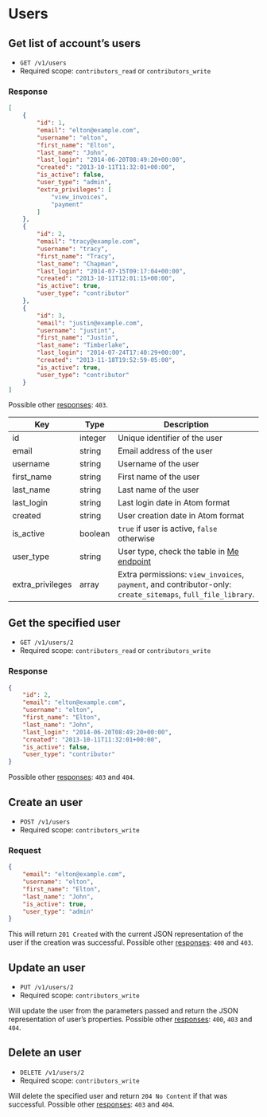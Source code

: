 # Users

## Get list of account’s users

* `GET /v1/users`
* Required scope: `contributors_read` or `contributors_write`

### Response
``` json
[
    {
        "id": 1,
        "email": "elton@example.com",
        "username": "elton",
        "first_name": "Elton",
        "last_name": "John",
        "last_login": "2014-06-20T08:49:20+00:00",
        "created": "2013-10-11T11:32:01+00:00",
        "is_active": false,
        "user_type": "admin",
        "extra_privileges": [
            "view_invoices",
            "payment"
        ]
    },
    {
        "id": 2,
        "email": "tracy@example.com",
        "username": "tracy",
        "first_name": "Tracy",
        "last_name": "Chapman",
        "last_login": "2014-07-15T09:17:04+00:00",
        "created": "2013-10-11T12:01:15+00:00",
        "is_active": true,
        "user_type": "contributor"
    },
    {
        "id": 3,
        "email": "justin@example.com",
        "username": "justint",
        "first_name": "Justin",
        "last_name": "Timberlake",
        "last_login": "2014-07-24T17:40:29+00:00",
        "created": "2013-11-18T19:52:59-05:00",
        "is_active": true,
        "user_type": "contributor"
    }
]
```

Possible other [responses](./../sections/responses.md): `403`.

Key | Type | Description
--- | --- | ---
id | integer | Unique identifier of the user
email | string | Email address of the user
username | string | Username of the user
first_name | string | First name of the user
last_name | string | Last name of the user
last_login | string | Last login date in Atom format
created | string | User creation date in Atom format
is_active | boolean | `true` if user is active, `false` otherwise
user_type | string | User type, check the table in [Me endpoint](./me.md#user-types)
extra_privileges | array | Extra permissions: `view_invoices`, `payment`, and contributor-only: `create_sitemaps`, `full_file_library`.

## Get the specified user

* `GET /v1/users/2`
* Required scope: `contributors_read` or `contributors_write`

### Response
``` json
{
    "id": 2,
    "email": "elton@example.com",
    "username": "elton",
    "first_name": "Elton",
    "last_name": "John",
    "last_login": "2014-06-20T08:49:20+00:00",
    "created": "2013-10-11T11:32:01+00:00",
    "is_active": false,
    "user_type": "contributor"
}
```

Possible other [responses](./../sections/responses.md): `403` and `404`.

## Create an user

* `POST /v1/users`
* Required scope: `contributors_write`

### Request
``` json
{
    "email": "elton@example.com",
    "username": "elton",
    "first_name": "Elton",
    "last_name": "John",
    "is_active": true,
    "user_type": "admin"
}
```

This will return `201 Created` with the current JSON representation of the user if the creation was successful. Possible other [responses](./../sections/responses.md): `400` and `403`.

## Update an user

* `PUT /v1/users/2`
* Required scope: `contributors_write`

Will update the user from the parameters passed and return the JSON representation of user’s properties. Possible other [responses](./../sections/responses.md): `400`, `403` and `404`.

## Delete an user

* `DELETE /v1/users/2`
* Required scope: `contributors_write`

Will delete the specified user and return `204 No Content` if that was successful. Possible other [responses](./../sections/responses.md): `403` and `404`.